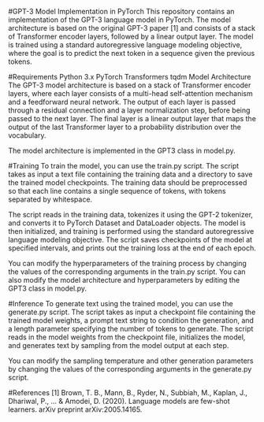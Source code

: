 #GPT-3 Model Implementation in PyTorch
This repository contains an implementation of the GPT-3 language model in PyTorch. The model architecture is based on the original GPT-3 paper [1] and consists of a stack of Transformer encoder layers, followed by a linear output layer. The model is trained using a standard autoregressive language modeling objective, where the goal is to predict the next token in a sequence given the previous tokens.

#Requirements
Python 3.x
PyTorch
Transformers
tqdm
Model Architecture
The GPT-3 model architecture is based on a stack of Transformer encoder layers, where each layer consists of a multi-head self-attention mechanism and a feedforward neural network. The output of each layer is passed through a residual connection and a layer normalization step, before being passed to the next layer. The final layer is a linear output layer that maps the output of the last Transformer layer to a probability distribution over the vocabulary.

The model architecture is implemented in the GPT3 class in model.py.

#Training
To train the model, you can use the train.py script. The script takes as input a text file containing the training data and a directory to save the trained model checkpoints. The training data should be preprocessed so that each line contains a single sequence of tokens, with tokens separated by whitespace.

The script reads in the training data, tokenizes it using the GPT-2 tokenizer, and converts it to PyTorch Dataset and DataLoader objects. The model is then initialized, and training is performed using the standard autoregressive language modeling objective. The script saves checkpoints of the model at specified intervals, and prints out the training loss at the end of each epoch.

You can modify the hyperparameters of the training process by changing the values of the corresponding arguments in the train.py script. You can also modify the model architecture and hyperparameters by editing the GPT3 class in model.py.

#Inference
To generate text using the trained model, you can use the generate.py script. The script takes as input a checkpoint file containing the trained model weights, a prompt text string to condition the generation, and a length parameter specifying the number of tokens to generate. The script reads in the model weights from the checkpoint file, initializes the model, and generates text by sampling from the model output at each step.

You can modify the sampling temperature and other generation parameters by changing the values of the corresponding arguments in the generate.py script.

#References
[1] Brown, T. B., Mann, B., Ryder, N., Subbiah, M., Kaplan, J., Dhariwal, P., ... & Amodei, D. (2020). Language models are few-shot learners. arXiv preprint arXiv:2005.14165.
